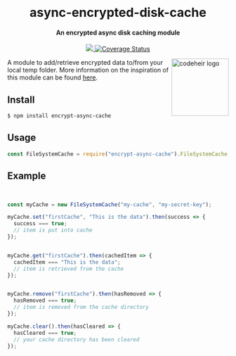 <h1 align="center">
  <br>
  <br>
  async-encrypted-disk-cache
  <br>
</h1>

<h4 align="center">An encrypted async disk caching module</h4>

<p align="center">
  <a href="https://travis-ci.com/LukeGarrigan/async-encrypted-disk-cache.svg?branch=master">
      <img src="https://travis-ci.com/LukeGarrigan/async-encrypted-disk-cache.svg?branch=master">
  </a>
  
  <a href='https://coveralls.io/github/LukeGarrigan/async-encrypted-disk-cache?branch=master'>
      <img src='https://coveralls.io/repos/github/LukeGarrigan/async-encrypted-disk-cache/badge.svg?branch=master' alt='Coverage Status'>
  </a>
</p>

<a href="https://twitter.com/codeheir">
    <img src="https://codeheir.files.wordpress.com/2019/04/untitled-1.png?w=400&h=400&crop=1" alt="codeheir logo" title="Codeheir" align="right" height="130" />
</a>



A module to add/retrieve encrypted data to/from your local temp folder. More information on the inspiration of this module can be found <a href="https://codeheir.com/2019/04/19/creating-a-node-module-with-typescript/">here</a>.

## Install

```bash
$ npm install encrypt-async-cache
```

## Usage

```js
const FileSystemCache = require("encrypt-async-cache").FileSystemCache;
```

## Example

```js const FileSystemCache = require("encrypt-async-cache").FileSystemCache;


const myCache = new FileSystemCache("my-cache", "my-secret-key");

myCache.set("firstCache", "This is the data").then(success => {
  success === true;
  // item is put into cache
});


myCache.get("firstCache").then(cachedItem => {
  cachedItem === "This is the data";
  // item is retrieved from the cache
});


myCache.remove("firstCache").then(hasRemoved => {
  hasRemoved === true;
  // item is removed from the cache directory
});

myCache.clear().then(hasCleared => {
  hasCleared === true;
  // your cache directory has been cleared
});
```
